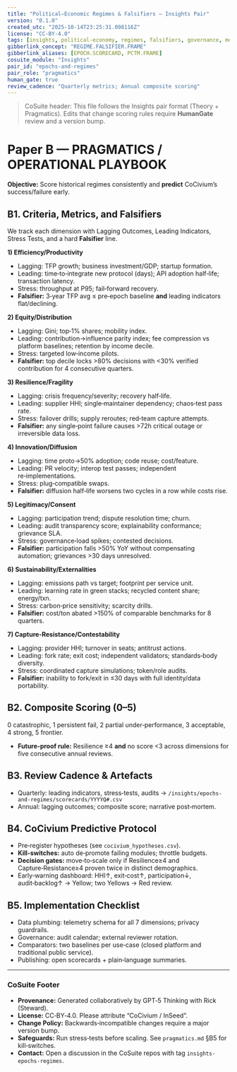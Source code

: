 ```yaml
---
title: "Political–Economic Regimes & Falsifiers — Insights Pair"
version: "0.1.0"
created_utc: "2025-10-14T23:25:31.098116Z"
license: "CC-BY-4.0"
tags: [insights, political-economy, regimes, falsifiers, governance, metrics, CoSuite]
gibberlink_concept: "REGIME.FALSIFIER.FRAME"
gibberlink_aliases: [EPOCH.SCORECARD, PCTM.FRAME]
cosuite_module: "Insights"
pair_id: "epochs-and-regimes"
pair_role: "pragmatics"
human_gate: true
review_cadence: "Quarterly metrics; Annual composite scoring"
---
```


> CoSuite header: This file follows the Insights pair format (Theory + Pragmatics).     Edits that change scoring rules require **HumanGate** review and a version bump.

# Paper B — PRAGMATICS / OPERATIONAL PLAYBOOK
**Objective:** Score historical regimes consistently and **predict** CoCivium’s success/failure early.

## B1. Criteria, Metrics, and Falsifiers
We track each dimension with Lagging Outcomes, Leading Indicators, Stress Tests, and a hard **Falsifier** line.

**1) Efficiency/Productivity**
- Lagging: TFP growth; business investment/GDP; startup formation.
- Leading: time‑to‑integrate new protocol (days); API adoption half‑life; transaction latency.
- Stress: throughput at P95; fail‑forward recovery.
- **Falsifier:** 3‑year TFP avg ≤ pre‑epoch baseline **and** leading indicators flat/declining.

**2) Equity/Distribution**
- Lagging: Gini; top‑1% shares; mobility index.
- Leading: contribution→influence parity index; fee compression vs platform baselines; retention by income decile.
- Stress: targeted low‑income pilots.
- **Falsifier:** top decile locks >80% decisions with <30% verified contribution for 4 consecutive quarters.

**3) Resilience/Fragility**
- Lagging: crisis frequency/severity; recovery half‑life.
- Leading: supplier HHI; single‑maintainer dependency; chaos‑test pass rate.
- Stress: failover drills; supply reroutes; red‑team capture attempts.
- **Falsifier:** any single‑point failure causes >72h critical outage or irreversible data loss.

**4) Innovation/Diffusion**
- Lagging: time proto→50% adoption; code reuse; cost/feature.
- Leading: PR velocity; interop test passes; independent re‑implementations.
- Stress: plug‑compatible swaps.
- **Falsifier:** diffusion half‑life worsens two cycles in a row while costs rise.

**5) Legitimacy/Consent**
- Lagging: participation trend; dispute resolution time; churn.
- Leading: audit transparency score; explainability conformance; grievance SLA.
- Stress: governance‑load spikes; contested decisions.
- **Falsifier:** participation falls >50% YoY without compensating automation; grievances >30 days unresolved.

**6) Sustainability/Externalities**
- Lagging: emissions path vs target; footprint per service unit.
- Leading: learning rate in green stacks; recycled content share; energy/txn.
- Stress: carbon‑price sensitivity; scarcity drills.
- **Falsifier:** cost/ton abated >150% of comparable benchmarks for 8 quarters.

**7) Capture‑Resistance/Contestability**
- Lagging: provider HHI; turnover in seats; antitrust actions.
- Leading: fork rate; exit cost; independent validators; standards‑body diversity.
- Stress: coordinated capture simulations; token/role audits.
- **Falsifier:** inability to fork/exit in ≤30 days with full identity/data portability.

## B2. Composite Scoring (0–5)
0 catastrophic, 1 persistent fail, 2 partial under‑performance, 3 acceptable, 4 strong, 5 frontier.
- **Future‑proof rule:** Resilience ≥4 **and** no score <3 across dimensions for five consecutive annual reviews.

## B3. Review Cadence & Artefacts
- Quarterly: leading indicators, stress‑tests, audits → `/insights/epochs-and-regimes/scorecards/YYYYQ#.csv`
- Annual: lagging outcomes; composite score; narrative post‑mortem.

## B4. CoCivium Predictive Protocol
- Pre‑register hypotheses (see `cocivium_hypotheses.csv`).
- **Kill‑switches:** auto de‑promote failing modules; throttle budgets.
- **Decision gates:** move‑to‑scale only if Resilience≥4 and Capture‑Resistance≥4 proven twice in distinct demographics.
- Early‑warning dashboard: HHI↑, exit‑cost↑, participation↓, audit‑backlog↑ → Yellow; two Yellows → Red review.

## B5. Implementation Checklist
- Data plumbing: telemetry schema for all 7 dimensions; privacy guardrails.
- Governance: audit calendar; external reviewer rotation.
- Comparators: two baselines per use‑case (closed platform and traditional public service).
- Publishing: open scorecards + plain‑language summaries.


---
### CoSuite Footer

- **Provenance:** Generated collaboratively by GPT‑5 Thinking with Rick (Steward).
- **License:** CC‑BY‑4.0. Please attribute “CoCivium / InSeed”.
- **Change Policy:** Backwards‑incompatible changes require a major version bump.
- **Safeguards:** Run stress‑tests before scaling. See `pragmatics.md` §B5 for kill‑switches.
- **Contact:** Open a discussion in the CoSuite repos with tag `insights-epochs-regimes`.

